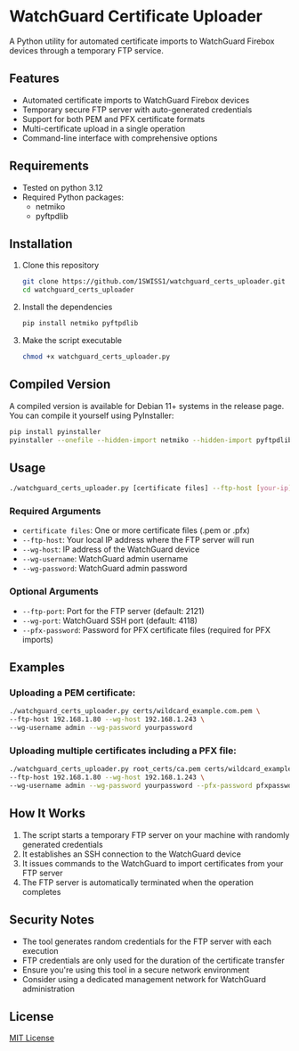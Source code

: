 # WatchGuard Certificate Uploader

A Python utility for automated certificate imports to WatchGuard Firebox devices through a temporary FTP service.

## Features

- Automated certificate imports to WatchGuard Firebox devices
- Temporary secure FTP server with auto-generated credentials
- Support for both PEM and PFX certificate formats
- Multi-certificate upload in a single operation
- Command-line interface with comprehensive options

## Requirements

- Tested on python 3.12
- Required Python packages:
  - netmiko
  - pyftpdlib

## Installation

1. Clone this repository
   ```bash
   git clone https://github.com/1SWISS1/watchguard_certs_uploader.git
   cd watchguard_certs_uploader
   ```

2. Install the dependencies
   ```bash
   pip install netmiko pyftpdlib
   ```

3. Make the script executable
   ```bash
   chmod +x watchguard_certs_uploader.py
   ```

## Compiled Version

A compiled version is available for Debian 11+ systems in the release page. You can compile it yourself using PyInstaller:

```bash
pip install pyinstaller
pyinstaller --onefile --hidden-import netmiko --hidden-import pyftpdlib watchguard_certs_uploader.py
```

## Usage

```bash
./watchguard_certs_uploader.py [certificate files] --ftp-host [your-ip] --wg-host [watchguard-ip] --wg-username [username] --wg-password [password] [options]
```

### Required Arguments

- `certificate files`: One or more certificate files (.pem or .pfx)
- `--ftp-host`: Your local IP address where the FTP server will run
- `--wg-host`: IP address of the WatchGuard device
- `--wg-username`: WatchGuard admin username
- `--wg-password`: WatchGuard admin password

### Optional Arguments

- `--ftp-port`: Port for the FTP server (default: 2121)
- `--wg-port`: WatchGuard SSH port (default: 4118)
- `--pfx-password`: Password for PFX certificate files (required for PFX imports)

## Examples

### Uploading a PEM certificate:

```bash
./watchguard_certs_uploader.py certs/wildcard_example.com.pem \
--ftp-host 192.168.1.80 --wg-host 192.168.1.243 \
--wg-username admin --wg-password yourpassword
```

### Uploading multiple certificates including a PFX file:

```bash
./watchguard_certs_uploader.py root_certs/ca.pem certs/wildcard_example.com.pfx \
--ftp-host 192.168.1.80 --wg-host 192.168.1.243 \
--wg-username admin --wg-password yourpassword --pfx-password pfxpassword
```

## How It Works

1. The script starts a temporary FTP server on your machine with randomly generated credentials
2. It establishes an SSH connection to the WatchGuard device
3. It issues commands to the WatchGuard to import certificates from your FTP server
4. The FTP server is automatically terminated when the operation completes

## Security Notes

- The tool generates random credentials for the FTP server with each execution
- FTP credentials are only used for the duration of the certificate transfer
- Ensure you're using this tool in a secure network environment
- Consider using a dedicated management network for WatchGuard administration

## License

[MIT License](LICENSE)

